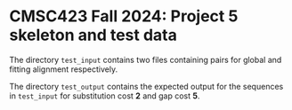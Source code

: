 # CMSC423 Fall 2024: Project 5 skeleton and test data 

The directory `test_input` contains two files containing pairs for global and fitting alignment respectively.

The directory `test_output` contains the expected output for the sequences in `test_input` for substitution cost **2** and gap cost **5**.

